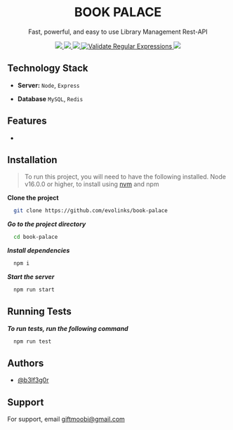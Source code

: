 <div align="center">
  <h1>BOOK PALACE</h1>
  <p>Fast, powerful, and easy to use Library Management Rest-API</p>
</div>
<p align="center">
 <a href="https://dl.circleci.com/status-badge/redirect/gh/evolinks/book-palace/tree/main">
    <img src="https://dl.circleci.com/status-badge/img/gh/evolinks/book-palace/tree/main.svg?style=svg" />
  </a>
  <a href="https://github.com/evolinks/book-palace/actions/workflows/snyk.yml">
    <img src="https://github.com/evolinks/book-palace/actions/workflows/snyk.yml/badge.svg" />
  </a>
  <a href="https://github.com/evolinks/book-palace/actions/workflows/codeql.yml">
    <img src="https://github.com/evolinks/book-palace/actions/workflows/codeql.yml/badge.svg?branch=main" />
  </a>
  <a href="https://github.com/evolinks/book-palace/actions/workflows/regular-expressions.yml">
    <img src="https://github.com/evolinks/book-palace/actions/workflows/regular-expressions.yml/badge.svg" alt="Validate Regular Expressions"/>
  </a>
  <a href>
    <img src="https://img.shields.io/github/repo-size/evolinks/book-palace"/>
  </a>
  <br>
</p>

## Technology Stack

- **Server:** `Node`, `Express`

- **Database** `MySQL`, `Redis`

## Features

>

- 
## Installation

> To run this project, you will need to have the following installed. Node v16.0.0 or higher, to install using [nvm](https://github.com/nvm-sh/nvm) and npm

**Clone the project**

```bash
  git clone https://github.com/evolinks/book-palace
```

**_Go to the project directory_**

```bash
  cd book-palace
```

**_Install dependencies_**

```bash
  npm i
```

**_Start the server_**

```bash
  npm run start
```

## Running Tests

**_To run tests, run the following command_**

```bash
  npm run test
```

## Authors

- [@b3lf3g0r](https://github.com/b3lf3g0r)

## Support

For support, email giftmoobi@gmail.com

